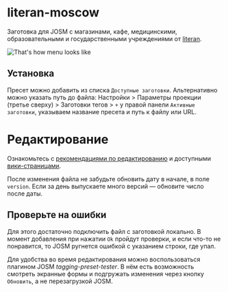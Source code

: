# literan-moscow
Заготовка для JOSM с магазинами, кафе, медицинскими, образовательными и государственными учреждениями от [literan](https://goo.gl/TJzpyT).

![That's how menu looks like](/pics/screenshot-menu.png "Установи меня! Используй!")

## Установка
Пресет можно добавить из списка `Доступные заготовки`. Альтернативно можно указать путь до файла:
Настройки > Параметры проекции (третье сверху) > Заготовки тегов > `+` у правой панели `Активные заготовки`, указываем название пресета и путь к файлу или URL.

# Редактирование
Ознакомьтесь с [рекомендациями по редактированию](CONTRIBUTING.md) и доступными [вики-страницами](https://github.com/ruosm-presets/literan-moscow/wiki).

После изменения файла не забудьте обновить дату в начале, в поле `version`. Если за день выпускаете много версий — обновите число после даты.

## Проверьте на ошибки
Для этого достаточно подключить файл с заготовкой локально. В момент добавления при нажатии `Ok` пройдут проверки, и если что-то не понравится, то JOSM ругнется ошибкой с указанием строки, где упал.

Для удобства во время редактирования можно воспользоваться плагином JOSM _tagging-preset-tester_. В нём есть возможность смотреть экранные формы и подгружать изменения через кнопку `Обновить`, а не перезагрузкой JOSM.
